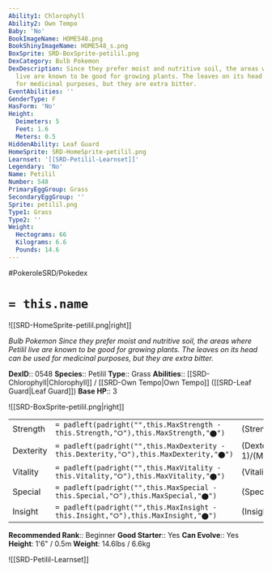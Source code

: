 ```yaml
---
Ability1: Chlorophyll
Ability2: Own Tempo
Baby: 'No'
BookImageName: HOME548.png
BookShinyImageName: HOME548_s.png
BoxSprite: SRD-BoxSprite-petilil.png
DexCategory: Bulb Pokemon
DexDescription: Since they prefer moist and nutritive soil, the areas where Petilil
  live are known to be good for growing plants. The leaves on its head can be used
  for medicinal purposes, but they are extra bitter.
EventAbilities: ''
GenderType: F
HasForm: 'No'
Height:
  Deimeters: 5
  Feet: 1.6
  Meters: 0.5
HiddenAbility: Leaf Guard
HomeSprite: SRD-HomeSprite-petilil.png
Learnset: '[[SRD-Petilil-Learnset]]'
Legendary: 'No'
Name: Petilil
Number: 548
PrimaryEggGroup: Grass
SecondaryEggGroup: ''
Sprite: petilil.png
Type1: Grass
Type2: ''
Weight:
  Hectograms: 66
  Kilograms: 6.6
  Pounds: 14.6
---
```


#PokeroleSRD/Pokedex

# `= this.name`

![[SRD-HomeSprite-petilil.png|right]]

*Bulb Pokemon*
*Since they prefer moist and nutritive soil, the areas where Petilil live are known to be good for growing plants. The leaves on its head can be used for medicinal purposes, but they are extra bitter.*

**DexID**:: 0548
**Species**:: Petilil
**Type**:: Grass
**Abilities**:: [[SRD-Chlorophyll|Chlorophyll]] / [[SRD-Own Tempo|Own Tempo]] ([[SRD-Leaf Guard|Leaf Guard]])
**Base HP**:: 3

![[SRD-BoxSprite-petilil.png|right]]

|           |                                                                                        |                                          |
| --------- | -------------------------------------------------------------------------------------- | ---------------------------------------- |
| Strength  | `= padleft(padright("",this.MaxStrength - this.Strength,"⭘"),this.MaxStrength,"⬤")`    | (Strength::1)/(MaxStrength::3)   |
| Dexterity | `= padleft(padright("",this.MaxDexterity - this.Dexterity,"⭘"),this.MaxDexterity,"⬤")` | (Dexterity:: 1)/(MaxDexterity::3) |
| Vitality  | `= padleft(padright("",this.MaxVitality - this.Vitality,"⭘"),this.MaxVitality,"⬤")`    | (Vitality::2)/(MaxVitality::4)   |
| Special   | `= padleft(padright("",this.MaxSpecial - this.Special,"⭘"),this.MaxSpecial,"⬤")`       | (Special::2)/(MaxSpecial::5)     |
| Insight   | `= padleft(padright("",this.MaxInsight - this.Insight,"⭘"),this.MaxInsight,"⬤")`       | (Insight::2)/(MaxInsight::4)     |

**Recommended Rank**:: Beginner
**Good Starter**:: Yes
**Can Evolve**:: Yes
**Height**: 1'6" / 0.5m
**Weight**: 14.6lbs / 6.6kg

![[SRD-Petilil-Learnset]]